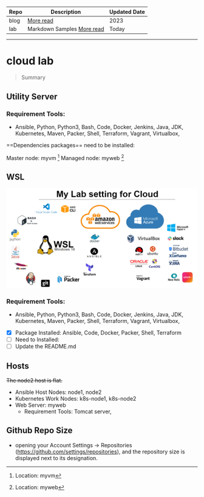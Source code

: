 
| Repo | Description | Updated Date |
| ----------- | ----------- | ----------- |
| blog | [More read](https://dial2vincent.github.io/) | 2023 |
| lab | Markdown Samples [More read](https://github.com/dial2vincent/lab) | Today |
--- 
# cloud lab
> Summary
## Utility Server
### Requirement Tools: 
- Ansible, Python, Python3, Bash, Code, Docker, Jenkins, Java, JDK, Kubernetes, Maven, Packer, Shell, Terraform, Vagrant, Virtualbox, 

==Dependencies packages== need to be installed:

Master node: myvm [^1]
Managed node: myweb [^2]

[^1]: Location: myvm
[^2]: Location: myweb

## WSL
![Tools on WSL](wsl.PNG)
### Requirement Tools: 
- Ansible, Python, Python3, Bash, Code, Docker, Jenkins, Java, JDK, Kubernetes, Maven, Packer, Shell, Terraform, Vagrant, Virtualbox, 
- [x] Package Installed: Ansible, Code, Docker, Packer, Shell, Terraform
- [ ] Need to Installed: 
- [ ] Update the README.md

## Hosts
~~The node2 host is flat.~~
- Ansible Host Nodes: node1, node2
- Kubernetes Work Nodes: k8s-node1, k8s-node2
- Web Server: myweb
  - Requirement Tools: Tomcat server,
  
## Github Repo Size
- opening your Account Settings → Repositories (https://github.com/settings/repositories), and the repository size is displayed next to its designation.
